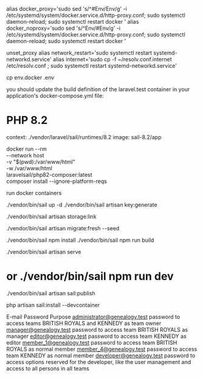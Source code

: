 alias docker_proxy='sudo sed 's/^#Env/Env/g' -i /etc/systemd/system/docker.service.d/http-proxy.conf; sudo systemctl daemon-reload; sudo systemctl restart docker '
alias docker_noproxy='sudo sed 's/^Env/#Env/g' -i /etc/systemd/system/docker.service.d/http-proxy.conf; sudo systemctl daemon-reload; sudo systemctl restart docker '

unset_proxy
alias network_restart='sudo systemctl restart systemd-networkd.service'
alias internet='sudo cp -f ~/resolv.conf.internet /etc/resolv.conf ; sudo systemctl restart systemd-networkd.service'


cp env.docker .env

you should update the build definition of the laravel.test container in your application's docker-compose.yml file:
 
# PHP 8.2
context: ./vendor/laravel/sail/runtimes/8.2
image: sail-8.2/app


docker run --rm \
    --network host \
    -v "$(pwd):/var/www/html" \
    -w /var/www/html \
    laravelsail/php82-composer:latest \
    composer install --ignore-platform-reqs

run docker containers

./vendor/bin/sail up -d
./vendor/bin/sail artisan key:generate

./vendor/bin/sail artisan storage:link

./vendor/bin/sail artisan migrate:fresh --seed

./vendor/bin/sail npm install
./vendor/bin/sail npm run build

./vendor/bin/sail artisan serve
# or ./vendor/bin/sail npm run dev


./vendor/bin/sail artisan sail:publish

php artisan sail:install --devcontainer



E-mail	Password	Purpose
administrator@genealogy.test	password	to access teams BRITISH ROYALS and KENNEDY as team owner
manager@genealogy.test	password	to access team BRITISH ROYALS as manager
editor@genealogy.test	password	to access team KENNEDY as editor
member_1@genealogy.test	password	to access team BRITISH ROYALS as normal member
member_4@genealogy.test	password	to access team KENNEDY as normal member
developer@genealogy.test	password	to access options reserved for the developer, like the user management and access to all persons in all teams